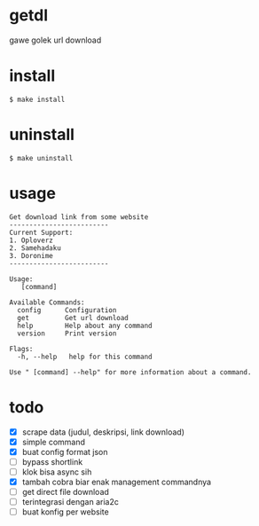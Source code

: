# getdl

gawe golek url download


# install

```
$ make install
```

# uninstall

```
$ make uninstall
```



# usage
```
Get download link from some website
-------------------------
Current Support:
1. Oploverz
2. Samehadaku
3. Doronime
-------------------------

Usage:
   [command]

Available Commands:
  config      Configuration
  get         Get url download
  help        Help about any command
  version     Print version

Flags:
  -h, --help   help for this command

Use " [command] --help" for more information about a command.
```

# todo

- [x] scrape data (judul, deskripsi, link download)
- [x] simple command
- [x] buat config format json
- [ ] bypass shortlink
- [ ] klok bisa async sih
- [x] tambah cobra biar enak management commandnya
- [ ] get direct file download
- [ ] terintegrasi dengan aria2c
- [ ] buat konfig per website
